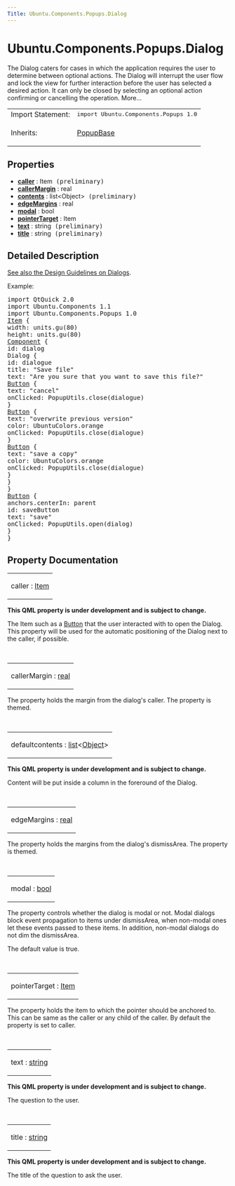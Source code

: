 ```yaml
---
Title: Ubuntu.Components.Popups.Dialog
---
```


# Ubuntu.Components.Popups.Dialog

<span class="subtitle"></span>
<!-- $$$Dialog-brief -->
<p>The Dialog caters for cases in which the application requires the user to determine between optional actions. The Dialog will interrupt the user flow and lock the view for further interaction before the user has selected a desired action. It can only be closed by selecting an optional action confirming or cancelling the operation. More...</p>
<!-- @@@Dialog -->
<table class="alignedsummary">
<tr><td class="memItemLeft rightAlign topAlign"> Import Statement:</td><td class="memItemRight bottomAlign"> </b><tt>import Ubuntu.Components.Popups 1.0</tt></td></tr><tr><td class="memItemLeft rightAlign topAlign"> Inherits:</td><td class="memItemRight bottomAlign"> <p><a href="Ubuntu.Components.Popups.PopupBase.md">PopupBase</a></p>
</td></tr></table><ul>
</ul>
<h2>Properties</h2>
<ul>
<li class="fn"><b><b><a href="#caller-prop">caller</a></b></b> : Item<tt> (preliminary)</tt></li>
<li class="fn"><b><b><a href="#callerMargin-prop">callerMargin</a></b></b> : real</li>
<li class="fn"><b><b><a href="#contents-prop">contents</a></b></b> : list&lt;Object&gt;<tt> (preliminary)</tt></li>
<li class="fn"><b><b><a href="#edgeMargins-prop">edgeMargins</a></b></b> : real</li>
<li class="fn"><b><b><a href="#modal-prop">modal</a></b></b> : bool</li>
<li class="fn"><b><b><a href="#pointerTarget-prop">pointerTarget</a></b></b> : Item</li>
<li class="fn"><b><b><a href="#text-prop">text</a></b></b> : string<tt> (preliminary)</tt></li>
<li class="fn"><b><b><a href="#title-prop">title</a></b></b> : string<tt> (preliminary)</tt></li>
</ul>
<!-- $$$Dialog-description -->
<h2>Detailed Description</h2>
<p><a href="http://design.ubuntu.com/apps/building-blocks/dialog">See also the Design Guidelines on Dialogs</a>.</p>
<p>Example:</p>
<pre class="qml">import QtQuick 2.0
import Ubuntu.Components 1.1
import Ubuntu.Components.Popups 1.0
<span class="type"><a href="QtQuick.Item.md">Item</a></span> {
<span class="name">width</span>: <span class="name">units</span>.<span class="name">gu</span>(<span class="number">80</span>)
<span class="name">height</span>: <span class="name">units</span>.<span class="name">gu</span>(<span class="number">80</span>)
<span class="type"><a href="QtQml.Component.md">Component</a></span> {
<span class="name">id</span>: <span class="name">dialog</span>
<span class="type">Dialog</span> {
<span class="name">id</span>: <span class="name">dialogue</span>
<span class="name">title</span>: <span class="string">&quot;Save file&quot;</span>
<span class="name">text</span>: <span class="string">&quot;Are you sure that you want to save this file?&quot;</span>
<span class="type"><a href="Ubuntu.Components.Button.md">Button</a></span> {
<span class="name">text</span>: <span class="string">&quot;cancel&quot;</span>
<span class="name">onClicked</span>: <span class="name">PopupUtils</span>.<span class="name">close</span>(<span class="name">dialogue</span>)
}
<span class="type"><a href="Ubuntu.Components.Button.md">Button</a></span> {
<span class="name">text</span>: <span class="string">&quot;overwrite previous version&quot;</span>
<span class="name">color</span>: <span class="name">UbuntuColors</span>.<span class="name">orange</span>
<span class="name">onClicked</span>: <span class="name">PopupUtils</span>.<span class="name">close</span>(<span class="name">dialogue</span>)
}
<span class="type"><a href="Ubuntu.Components.Button.md">Button</a></span> {
<span class="name">text</span>: <span class="string">&quot;save a copy&quot;</span>
<span class="name">color</span>: <span class="name">UbuntuColors</span>.<span class="name">orange</span>
<span class="name">onClicked</span>: <span class="name">PopupUtils</span>.<span class="name">close</span>(<span class="name">dialogue</span>)
}
}
}
<span class="type"><a href="Ubuntu.Components.Button.md">Button</a></span> {
<span class="name">anchors</span>.centerIn: <span class="name">parent</span>
<span class="name">id</span>: <span class="name">saveButton</span>
<span class="name">text</span>: <span class="string">&quot;save&quot;</span>
<span class="name">onClicked</span>: <span class="name">PopupUtils</span>.<span class="name">open</span>(<span class="name">dialog</span>)
}
}</pre>
<!-- @@@Dialog -->
<h2>Property Documentation</h2>
<!-- $$$caller -->
<table class="qmlname"><tr valign="top"><td class="tblQmlPropNode"><p><span class="name">caller</span> : <span class="type"><a href="QtQuick.Item.md">Item</a></span></p></td></tr></table><p><b>This QML property is under development and is subject to change.</b></p>
<p>The Item such as a <a href="Ubuntu.Components.Button.md">Button</a> that the user interacted with to open the Dialog. This property will be used for the automatic positioning of the Dialog next to the caller, if possible.</p>
<!-- @@@caller -->
<br/>
<!-- $$$callerMargin -->
<table class="qmlname"><tr valign="top"><td class="tblQmlPropNode"><p><span class="name">callerMargin</span> : <span class="type"><a href="http://qt-project.org/doc/qt-5.3/qml-real.html">real</a></span></p></td></tr></table><p>The property holds the margin from the dialog's caller. The property is themed.</p>
<!-- @@@callerMargin -->
<br/>
<!-- $$$contents -->
<table class="qmlname"><tr valign="top"><td class="tblQmlPropNode"><p><span class="qmldefault">default</span><span class="name">contents</span> : <span class="type"><a href="http://qt-project.org/doc/qt-5.3/qml-list.html">list</a></span>&lt;<span class="type"><a href="https://developer.ubuntu.comapps/qml/sdk-14.10/Ubuntu.Components.Object/">Object</a></span>&gt;</p></td></tr></table><p><b>This QML property is under development and is subject to change.</b></p>
<p>Content will be put inside a column in the foreround of the Dialog.</p>
<!-- @@@contents -->
<br/>
<!-- $$$edgeMargins -->
<table class="qmlname"><tr valign="top"><td class="tblQmlPropNode"><p><span class="name">edgeMargins</span> : <span class="type"><a href="http://qt-project.org/doc/qt-5.3/qml-real.html">real</a></span></p></td></tr></table><p>The property holds the margins from the dialog's dismissArea. The property is themed.</p>
<!-- @@@edgeMargins -->
<br/>
<!-- $$$modal -->
<table class="qmlname"><tr valign="top"><td class="tblQmlPropNode"><p><span class="name">modal</span> : <span class="type"><a href="http://qt-project.org/doc/qt-5.3/qml-bool.html">bool</a></span></p></td></tr></table><p>The property controls whether the dialog is modal or not. Modal dialogs block event propagation to items under dismissArea, when non-modal ones let these events passed to these items. In addition, non-modal dialogs do not dim the dismissArea.</p>
<p>The default value is true.</p>
<!-- @@@modal -->
<br/>
<!-- $$$pointerTarget -->
<table class="qmlname"><tr valign="top"><td class="tblQmlPropNode"><p><span class="name">pointerTarget</span> : <span class="type"><a href="QtQuick.Item.md">Item</a></span></p></td></tr></table><p>The property holds the item to which the pointer should be anchored to. This can be same as the caller or any child of the caller. By default the property is set to caller.</p>
<!-- @@@pointerTarget -->
<br/>
<!-- $$$text -->
<table class="qmlname"><tr valign="top"><td class="tblQmlPropNode"><p><span class="name">text</span> : <span class="type"><a href="http://qt-project.org/doc/qt-5.3/qml-string.html">string</a></span></p></td></tr></table><p><b>This QML property is under development and is subject to change.</b></p>
<p>The question to the user.</p>
<!-- @@@text -->
<br/>
<!-- $$$title -->
<table class="qmlname"><tr valign="top"><td class="tblQmlPropNode"><p><span class="name">title</span> : <span class="type"><a href="http://qt-project.org/doc/qt-5.3/qml-string.html">string</a></span></p></td></tr></table><p><b>This QML property is under development and is subject to change.</b></p>
<p>The title of the question to ask the user.</p>
<!-- @@@title -->
<br/>

